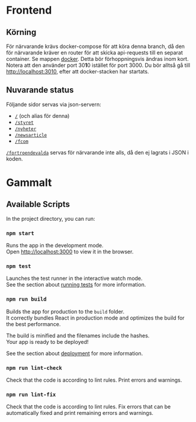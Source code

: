 # Frontend
## Körning
För närvarande krävs docker-compose för att köra denna branch, då den för närvarande kräver en router för att skicka api-requests till en separat container. Se mappen [docker](docker). Detta bör förhoppningsvis ändras inom kort. Notera att den använder port 30**1**0 istället för port 3000. Du bör alltså gå till [http://localhost:3010](http://localhost:3010), efter att docker-stacken har startats.

## Nuvarande status
Följande sidor servas via json-servern:
* [`/`](http://localhost:3010) (och alias för denna)
* [`/styret`](http://localhost:3010/styret)
* [`/nyheter`](http://localhost:3010/nyheter)
* [`/newsarticle`](http://localhost:3010/newsarticle)
* [`/fcom`](http://localhost:3010/fcom)

[`/fortroendevalda`](http://localhost:3010/fortroendevalda) servas för närvarande inte alls, då den ej lagrats i JSON i koden.

# Gammalt
## Available Scripts

In the project directory, you can run:

### `npm start`

Runs the app in the development mode.\
Open [http://localhost:3000](http://localhost:3000) to view it in the browser.

### `npm test`

Launches the test runner in the interactive watch mode.\
See the section about [running tests](https://facebook.github.io/create-react-app/docs/running-tests) for more information.

### `npm run build`

Builds the app for production to the `build` folder.\
It correctly bundles React in production mode and optimizes the build for the best performance.

The build is minified and the filenames include the hashes.\
Your app is ready to be deployed!

See the section about [deployment](https://facebook.github.io/create-react-app/docs/deployment) for more information.

### `npm run lint-check`

Check that the code is according to lint rules. Print errors and warnings.

### `npm run lint-fix`

Check that the code is according to lint rules. Fix errors that can be automatically fixed and print remaining errors and warnings.
